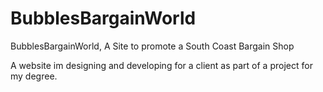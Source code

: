 # BubblesBargainWorld
BubblesBargainWorld, A Site to promote a South Coast Bargain Shop

A website im designing and developing for a client as part of a project for my degree.
